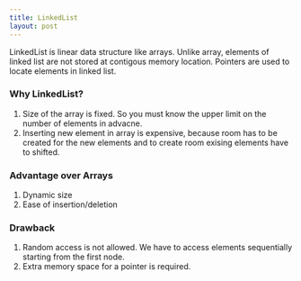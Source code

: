 ```yaml
---
title: LinkedList
layout: post
---
```


LinkedList is linear data structure like arrays. Unlike array, elements of linked list are not stored at contigous memory location. 
Pointers are used to locate elements in linked list. 

### Why LinkedList?
1. Size of the array is fixed. So you must know the upper limit on the number of elements in advacne.
2. Inserting new element in array is expensive, because room has to be created for the new elements and to create room exising elements have to shifted.

### Advantage over Arrays
1. Dynamic size
2. Ease of insertion/deletion

### Drawback
1. Random access is not allowed. We have to access elements sequentially starting from the first node.
2. Extra memory space for a pointer is required.